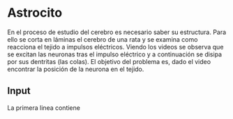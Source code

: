 # Astrocito

En el proceso de estudio del cerebro es necesario saber su estructura. Para ello se corta en láminas el cerebro de una rata y se examina como reacciona el tejido a impulsos eléctricos. Viendo los videos se observa que se excitan las neuronas tras el impulso eléctrico y a continuación se disipa por sus dentritas (las colas). El objetivo del problema es, dado el video encontrar la posición de la neurona en el tejido.

## Input

La primera linea contiene